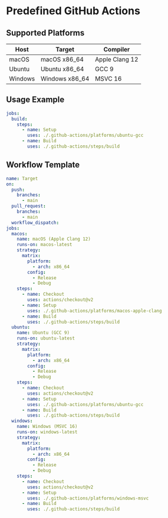 # Predefined GitHub Actions

## Supported Platforms
Host    | Target         | Compiler
--------|----------------|---------------
macOS   | macOS x86_64   | Apple Clang 12
Ubuntu  | Ubuntu x86_64  | GCC 9
Windows | Windows x86_64 | MSVC 16

## Usage Example
``` yaml
jobs:
  build:
    steps:
      - name: Setup
        uses: ./.github-actions/platforms/ubuntu-gcc
      - name: Build
        uses: ./.github-actions/steps/build
```

## Workflow Template
``` yaml
name: Target
on:
  push:
    branches:
      - main
  pull_request:
    branches:
      - main
  workflow_dispatch:
jobs:
  macos:
    name: macOS (Apple Clang 12)
    runs-on: macos-latest
    strategy:
      matrix:
        platform:
          - arch: x86_64
        config:
          - Release
          - Debug
    steps:
      - name: Checkout
        uses: actions/checkout@v2
      - name: Setup
        uses: ./.github-actions/platforms/macos-apple-clang
      - name: Build
        uses: ./.github-actions/steps/build
  ubuntu:
    name: Ubuntu (GCC 9)
    runs-on: ubuntu-latest
    strategy:
      matrix:
        platform:
          - arch: x86_64
        config:
          - Release
          - Debug
    steps:
      - name: Checkout
        uses: actions/checkout@v2
      - name: Setup
        uses: ./.github-actions/platforms/ubuntu-gcc
      - name: Build
        uses: ./.github-actions/steps/build
  windows:
    name: Windows (MSVC 16)
    runs-on: windows-latest
    strategy:
      matrix:
        platform:
          - arch: x86_64
        config:
          - Release
          - Debug
    steps:
      - name: Checkout
        uses: actions/checkout@v2
      - name: Setup
        uses: ./.github-actions/platforms/windows-msvc
      - name: Build
        uses: ./.github-actions/steps/build
```
